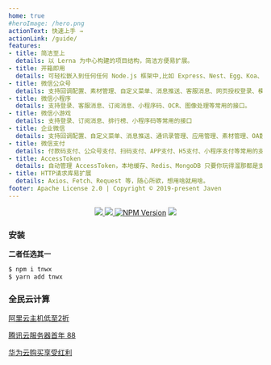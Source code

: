 ```yaml
---
home: true
#heroImage: /hero.png
actionText: 快速上手 →
actionLink: /guide/
features:
- title: 简洁至上
  details: 以 Lerna 为中心构建的项目结构，简洁方便易扩展。
- title: 开箱即用
  details: 可轻松嵌入到任何任何 Node.js 框架中,比如 Express、Nest、Egg、Koa、Sails、Meteor 等。
- title: 微信公众号
  details: 支持回调配置、素材管理、自定义菜单、消息推送、客服消息、网页授权登录、模板消息、订阅消息等常用的接口。
- title: 微信小程序
  details: 支持登录、客服消息、订阅消息、小程序码、OCR、图像处理等常用的接口。
- title: 微信小游戏
  details: 支持登录、订阅消息、排行榜、小程序码等常用的接口
- title: 企业微信
  details: 支持回调配置、自定义菜单、消息推送、通讯录管理、应用管理、素材管理、OA数据管理等常用的接口
- title: 微信支付
  details: 付款码支付、公众号支付、扫码支付、APP支付、H5支付、小程序支付等常用的支付方式。
- title: AccessToken
  details: 自动管理 AccessToken，本地缓存、Redis、MongoDB 只要你玩得溜那都是支持的。  
- title: HTTP请求库易扩展
  details: Axios、Fetch、Request 等，随心所欲，想用啥就用啥。
footer: Apache License 2.0 | Copyright © 2019-present Javen
---
```


<p align="center">
     <a target="_blank" href="https://gitee.com/javen205/TNWX">
     	<img src="https://gitee.com/javen205/TNWX/badge/star.svg?theme=white" ></img>
     </a>
     <a target="_blank" href="https://github.com/Javen205/TNWX">
        <img src="https://img.shields.io/github/stars/Javen205/TNWX.svg?style=social&label=Stars" ></img>
     </a>
     <a href="https://www.npmjs.com/package/tnwx" target="_blank"><img src="https://img.shields.io/npm/v/tnwx.svg" alt="NPM Version" /></a>
     <a target="_blank" href="https://github.com/Javen205/donate">
        <img src="https://img.shields.io/badge/Donate-WeChat-%23ff3f59.svg" ></img>
     </a> 
</p>

### 安装

**二者任选其一**

```bash
$ npm i tnwx 
$ yarn add tnwx
```

### 全民云计算

[阿里云主机低至2折](https://promotion.aliyun.com/ntms/yunparter/invite.html?userCode=b1hkzv2x)

[腾讯云服务器首年 88](https://cloud.tencent.com/act/cps/redirect?redirect=1048&cps_key=a21676d22e4b11a883893d54e158c1d3&from=console)

[华为云购买享受红利](https://activity.huaweicloud.com/discount_area_v5/index.html?&fromuser=aHcxMTc2NTU3MQ==&utm_source=aHcxMTc2NTU3MQ==&utm_medium=cps&utm_campaign=201905)


